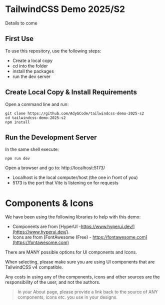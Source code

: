# TailwindCSS Demo 2025/S2

Details to come

## First Use

To use this repository, use the following steps:

- Create a local copy
- cd into the folder
- install the packages
- run the dev server

## Create Local Copy & Install Requirements

Open a command line and run:

```shell
git clone https://github.com/AdyGCode/tailwindcss-demo-2025-s2
cd tailwindcss-demo-2025-s2 
npm install
```

## Run the Development Server

In the same shell execute:

```shell
npm run dev
```

Open a browser and go to: http://localhost:5173/

- Localhost is the local computer/host (the one in front of you)
- 5173 is the port that Vite is listening on for requests

# Components & Icons

We have been using the following libraries to help with this demo:

- Components are from [HyperUI -https://www.hyperui.dev/](https://www.hyperui.dev/).
- Icons are from [FontAwesome (Free) - https://fontawesome.com](https://fontawesome.com)

There are MANY possible options for UI components and Icons.

When selecting, please make sure you are using UI components that are TailwindCSS v4
compatible.

Any costs in using any of the components, icons and other sources are the responsibility of
the user, and not the authors.

> In your About page, please provide a link back to the source of ANY components, icons etc.
> you use in your designs.




